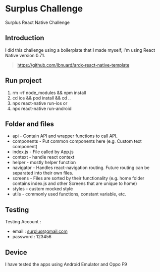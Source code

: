# Surplus Challenge
Surplus React Native Challenge


## Introduction
I did this challenge using a boilerplate that I made myself, I'm using React Native version 0.71.
> https://github.com/Ibnuard/ardx-react-native-template

## Run project
1. rm -rf node_modules && npm install
2. cd ios && pod install && cd ..
3. npx react-native run-ios or
4. npx react-native run-android

## Folder and files
 - api - Contain API and wrapper functions to call API.
 - components - Put common components here (e.g. Custom text component)
 - index.js - File called by App.js
 - context - handle react context
 - helper - mostly helper function
 - navigator - Handles react-navigation routing. Future routing can be separated into their own files.
 - screens - Files are sorted by their functionality (e.g. home folder contains index.js and other Screens that are unique to home)
 - styles - custom mocked style
 - utils - commonly used functions, constant variable, etc.
 
## Testing
 Testing Account : 
 - email : surplus@gmail.com
 - password : 123456
 
## Device
I have tested the apps using Android Emulator and Oppo F9

